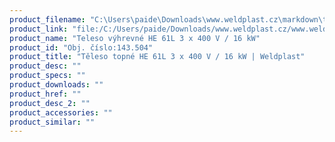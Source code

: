 ```yaml
---
product_filename: "C:\Users\paide\Downloads\www.weldplast.cz\markdown\teleso-topne-he-61l-3-x-400-v-16-kw.md"
product_link: "file:/C:/Users/paide/Downloads/www.weldplast.cz/www.weldplast.cz/sk/teleso-topne-he-61l-3-x-400-v-16-kw"
product_name: "Teleso výhrevné HE 61L 3 x 400 V / 16 kW"
product_id: "Obj. číslo:143.504"
product_title: "Těleso topné HE 61L 3 x 400 V / 16 kW | Weldplast"
product_desc: ""
product_specs: ""
product_downloads: ""
product_href: ""
product_desc_2: ""
product_accessories: ""
product_similar: ""
---
```

